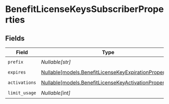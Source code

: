 # BenefitLicenseKeysSubscriberProperties


## Fields

| Field                                                                                                        | Type                                                                                                         | Required                                                                                                     | Description                                                                                                  |
| ------------------------------------------------------------------------------------------------------------ | ------------------------------------------------------------------------------------------------------------ | ------------------------------------------------------------------------------------------------------------ | ------------------------------------------------------------------------------------------------------------ |
| `prefix`                                                                                                     | *Nullable[str]*                                                                                              | :heavy_check_mark:                                                                                           | N/A                                                                                                          |
| `expires`                                                                                                    | [Nullable[models.BenefitLicenseKeyExpirationProperties]](../models/benefitlicensekeyexpirationproperties.md) | :heavy_check_mark:                                                                                           | N/A                                                                                                          |
| `activations`                                                                                                | [Nullable[models.BenefitLicenseKeyActivationProperties]](../models/benefitlicensekeyactivationproperties.md) | :heavy_check_mark:                                                                                           | N/A                                                                                                          |
| `limit_usage`                                                                                                | *Nullable[int]*                                                                                              | :heavy_check_mark:                                                                                           | N/A                                                                                                          |
